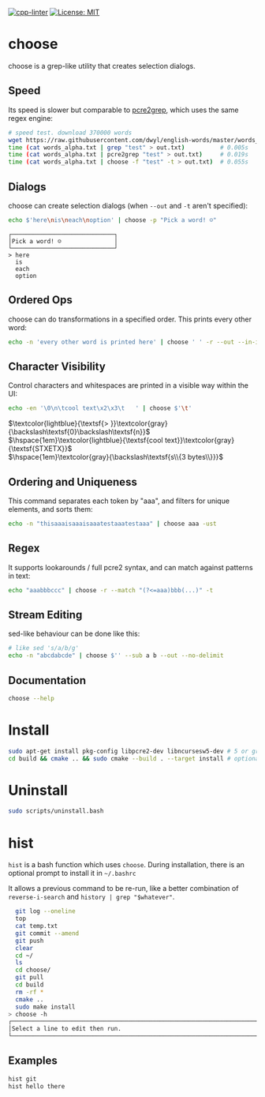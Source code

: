 [![cpp-linter](https://github.com/jagprog5/choose/actions/workflows/cpp-linter.yml/badge.svg)](https://github.com/jagprog5/choose/actions/workflows/cpp-linter.yml)
[![License: MIT](https://img.shields.io/badge/License-MIT-yellow.svg)](https://opensource.org/licenses/MIT)

# choose

choose is a grep-like utility that creates selection dialogs.

## Speed

Its speed is slower but comparable to [pcre2grep](https://www.pcre.org/current/doc/html/pcre2grep.html), which uses the same regex engine:

```bash
# speed test. download 370000 words
wget https://raw.githubusercontent.com/dwyl/english-words/master/words_alpha.txt
time (cat words_alpha.txt | grep "test" > out.txt)          # 0.005s
time (cat words_alpha.txt | pcre2grep "test" > out.txt)     # 0.019s
time (cat words_alpha.txt | choose -f "test" -t > out.txt)  # 0.055s
```

## Dialogs

choose can create selection dialogs (when `--out` and `-t` aren't specified):

```bash
echo $'here\nis\neach\noption' | choose -p "Pick a word! ☺"
```
```
┌─────────────────────────────┐
│Pick a word! ☺               │
└─────────────────────────────┘
> here
  is
  each
  option
```

## Ordered Ops

choose can do transformations in a specified order. This prints every other word:

```bash
echo -n 'every other word is printed here' | choose ' ' -r --out --in-index=after -f '[02468]$' --sub '(.*) [0-9]+' '$1'
```

## Character Visibility

Control characters and whitespaces are printed in a visible way within the UI:

```bash
echo -en '\0\n\tcool text\x2\x3\t   ' | choose $'\t'
```

[comment]: <> (this formatting + colors looks reasonable locally + various github themes)

$\textcolor{lightblue}{\textsf{> }}\textcolor{gray}{\backslash\textsf{0}\backslash\textsf{n}}$  
$\hspace{1em}\textcolor{lightblue}{\textsf{cool text}}\textcolor{gray}{\textsf{STXETX}}$  
$\hspace{1em}\textcolor{gray}{\backslash\textsf{s\\{3 bytes\\}}}$

## Ordering and Uniqueness

This command separates each token by "aaa", and filters for unique elements, and sorts them:

```bash
echo -n "thisaaaisaaaisaaatestaaatestaaa" | choose aaa -ust
```

## Regex

It supports lookarounds / full pcre2 syntax, and can match against patterns in text:

```bash
echo "aaabbbccc" | choose -r --match "(?<=aaa)bbb(...)" -t
```

## Stream Editing

sed-like behaviour can be done like this:

```bash
# like sed 's/a/b/g'
echo -n "abcdabcde" | choose $'' --sub a b --out --no-delimit
```

## Documentation

```bash
choose --help
```

# Install

```bash
sudo apt-get install pkg-config libpcre2-dev libncursesw5-dev # 5 or greater
cd build && cmake .. && sudo cmake --build . --target install # optionally -DBUILD_TESTING=true
```

# Uninstall

```bash
sudo scripts/uninstall.bash
```

# hist

`hist` is a bash function which uses `choose`. During installation, there is an
optional prompt to install it in `~/.bashrc`

It allows a previous command to be re-run, like a better combination of `reverse-i-search` and `history | grep "$whatever"`.

```bash
  git log --oneline
  top
  cat temp.txt
  git commit --amend
  git push
  clear
  cd ~/
  ls
  cd choose/
  git pull
  cd build
  rm -rf *
  cmake ..
  sudo make install
> choose -h
┌────────────────────────────────────────────────────────────────────────────────┐
│Select a line to edit then run.                                                 │
└────────────────────────────────────────────────────────────────────────────────┘
```

## Examples

```bash
hist git
hist hello there
```
